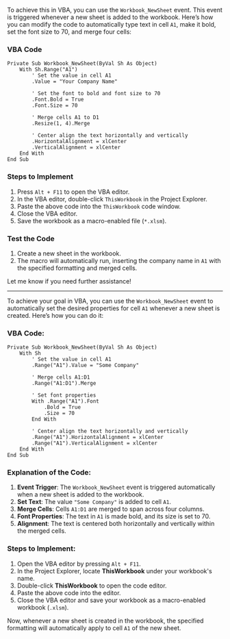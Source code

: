 To achieve this in VBA, you can use the `Workbook_NewSheet` event. This event is triggered whenever a new sheet is added to the workbook. Here’s how you can modify the code to automatically type text in cell `A1`, make it bold, set the font size to 70, and merge four cells:

### VBA Code
```vba
Private Sub Workbook_NewSheet(ByVal Sh As Object)
    With Sh.Range("A1")
        ' Set the value in cell A1
        .Value = "Your Company Name"
        
        ' Set the font to bold and font size to 70
        .Font.Bold = True
        .Font.Size = 70
        
        ' Merge cells A1 to D1
        .Resize(1, 4).Merge
        
        ' Center align the text horizontally and vertically
        .HorizontalAlignment = xlCenter
        .VerticalAlignment = xlCenter
    End With
End Sub
```

### Steps to Implement
1. Press `Alt + F11` to open the VBA editor.
2. In the VBA editor, double-click `ThisWorkbook` in the Project Explorer.
3. Paste the above code into the `ThisWorkbook` code window.
4. Close the VBA editor.
5. Save the workbook as a macro-enabled file (`*.xlsm`).

### Test the Code
1. Create a new sheet in the workbook.
2. The macro will automatically run, inserting the company name in `A1` with the specified formatting and merged cells.

Let me know if you need further assistance!


-----

To achieve your goal in VBA, you can use the `Workbook_NewSheet` event to automatically set the desired properties for cell `A1` whenever a new sheet is created. Here’s how you can do it:

### VBA Code:
```vba
Private Sub Workbook_NewSheet(ByVal Sh As Object)
    With Sh
        ' Set the value in cell A1
        .Range("A1").Value = "Some Company"
        
        ' Merge cells A1:D1
        .Range("A1:D1").Merge
        
        ' Set font properties
        With .Range("A1").Font
            .Bold = True
            .Size = 70
        End With
        
        ' Center align the text horizontally and vertically
        .Range("A1").HorizontalAlignment = xlCenter
        .Range("A1").VerticalAlignment = xlCenter
    End With
End Sub
```

### Explanation of the Code:
1. **Event Trigger**: The `Workbook_NewSheet` event is triggered automatically when a new sheet is added to the workbook.
2. **Set Text**: The value `"Some Company"` is added to cell `A1`.
3. **Merge Cells**: Cells `A1:D1` are merged to span across four columns.
4. **Font Properties**: The text in `A1` is made bold, and its size is set to 70.
5. **Alignment**: The text is centered both horizontally and vertically within the merged cells.

### Steps to Implement:
1. Open the VBA editor by pressing `Alt + F11`.
2. In the Project Explorer, locate **ThisWorkbook** under your workbook's name.
3. Double-click **ThisWorkbook** to open the code editor.
4. Paste the above code into the editor.
5. Close the VBA editor and save your workbook as a macro-enabled workbook (`.xlsm`).

Now, whenever a new sheet is created in the workbook, the specified formatting will automatically apply to cell `A1` of the new sheet.